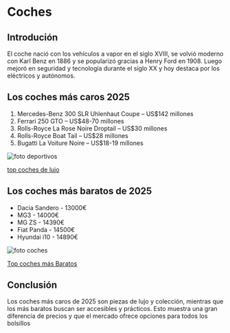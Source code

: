 # Coches   
## Introdución
El coche nació con los vehículos a vapor en el siglo XVIII, se volvió moderno con Karl Benz en 1886 y se popularizó gracias a Henry Ford en 1908.
Luego mejoró en seguridad y tecnología durante el siglo XX y hoy destaca por los eléctricos y autónomos. 
##  Los coches más caros 2025
1. Mercedes-Benz 300 SLR Uhlenhaut Coupe – US$142 millones
2. Ferrari 250 GTO – US$48-70 millones
3. Rolls-Royce La Rose Noire Droptail – US$30 millones
4. Rolls-Royce Boat Tail – US$28 millones
5. Bugatti La Voiture Noire – US$18-19 millones

![foto deportivos](https://encrypted-tbn0.gstatic.com/images?q=tbn:ANd9GcQYgelMSgLIA9Dg0qec7VggHQFq_RzjJyPdBg&s)

[ top coches de lujo](https://www.quecochemecompro.com/guias-de-compra/coches-lujo/)

## Los coches más baratos de 2025

- Dacia Sandero - 13000€
- MG3 - 14000€
- MG ZS - 14390€
- Fiat Panda - 14500€
- Hyundai i10 - 14890€

![foto coches](https://encrypted-tbn0.gstatic.com/images?q=tbn:ANd9GcT8tWXGXq4f0rF1DXxCLjAkGTeWrmYbo73ySQ&s)

[Top coches más Baratos](https://www.caranddriver.com/es/coches/planeta-motor/g64416899/coches-mas-baratos-espana-2025/)

## Conclusión
Los coches más caros de 2025 son piezas de lujo y colección, mientras que los más baratos buscan ser accesibles y prácticos. Esto muestra una gran diferencia de precios y que el mercado ofrece opciones para todos los bolsillos